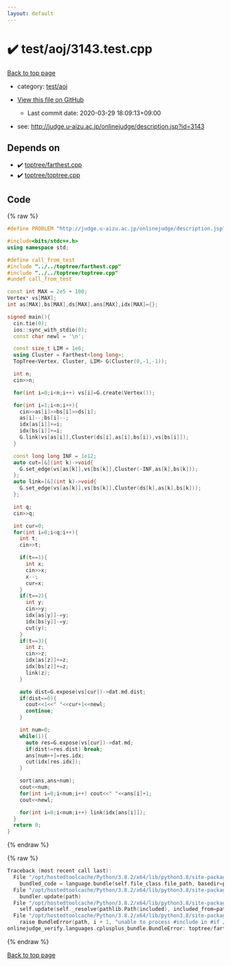 ```yaml
---
layout: default
---
```


<!-- mathjax config similar to math.stackexchange -->
<script type="text/javascript" async
  src="https://cdnjs.cloudflare.com/ajax/libs/mathjax/2.7.5/MathJax.js?config=TeX-MML-AM_CHTML">
</script>
<script type="text/x-mathjax-config">
  MathJax.Hub.Config({
    TeX: { equationNumbers: { autoNumber: "AMS" }},
    tex2jax: {
      inlineMath: [ ['$','$'] ],
      processEscapes: true
    },
    "HTML-CSS": { matchFontHeight: false },
    displayAlign: "left",
    displayIndent: "2em"
  });
</script>

<script type="text/javascript" src="https://cdnjs.cloudflare.com/ajax/libs/jquery/3.4.1/jquery.min.js"></script>
<script src="https://cdn.jsdelivr.net/npm/jquery-balloon-js@1.1.2/jquery.balloon.min.js" integrity="sha256-ZEYs9VrgAeNuPvs15E39OsyOJaIkXEEt10fzxJ20+2I=" crossorigin="anonymous"></script>
<script type="text/javascript" src="../../../assets/js/copy-button.js"></script>
<link rel="stylesheet" href="../../../assets/css/copy-button.css" />


# :heavy_check_mark: test/aoj/3143.test.cpp

<a href="../../../index.html">Back to top page</a>

* category: <a href="../../../index.html#0d0c91c0cca30af9c1c9faef0cf04aa9">test/aoj</a>
* <a href="{{ site.github.repository_url }}/blob/master/test/aoj/3143.test.cpp">View this file on GitHub</a>
    - Last commit date: 2020-03-29 18:09:13+09:00


* see: <a href="http://judge.u-aizu.ac.jp/onlinejudge/description.jsp?id=3143">http://judge.u-aizu.ac.jp/onlinejudge/description.jsp?id=3143</a>


## Depends on

* :heavy_check_mark: <a href="../../../library/toptree/farthest.cpp.html">toptree/farthest.cpp</a>
* :heavy_check_mark: <a href="../../../library/toptree/toptree.cpp.html">toptree/toptree.cpp</a>


## Code

<a id="unbundled"></a>
{% raw %}
```cpp
#define PROBLEM "http://judge.u-aizu.ac.jp/onlinejudge/description.jsp?id=3143"

#include<bits/stdc++.h>
using namespace std;

#define call_from_test
#include "../../toptree/farthest.cpp"
#include "../../toptree/toptree.cpp"
#undef call_from_test

const int MAX = 2e5 + 100;
Vertex* vs[MAX];
int as[MAX],bs[MAX],ds[MAX],ans[MAX],idx[MAX]={};

signed main(){
  cin.tie(0);
  ios::sync_with_stdio(0);
  const char newl = '\n';

  const size_t LIM = 1e6;
  using Cluster = Farthest<long long>;
  TopTree<Vertex, Cluster, LIM> G(Cluster(0,-1,-1));

  int n;
  cin>>n;

  for(int i=0;i<n;i++) vs[i]=G.create(Vertex());

  for(int i=1;i<n;i++){
    cin>>as[i]>>bs[i]>>ds[i];
    as[i]--;bs[i]--;
    idx[as[i]]+=i;
    idx[bs[i]]+=i;
    G.link(vs[as[i]],Cluster(ds[i],as[i],bs[i]),vs[bs[i]]);
  }

  const long long INF = 1e12;
  auto cut=[&](int k)->void{
    G.set_edge(vs[as[k]],vs[bs[k]],Cluster(-INF,as[k],bs[k]));
  };
  auto link=[&](int k)->void{
    G.set_edge(vs[as[k]],vs[bs[k]],Cluster(ds[k],as[k],bs[k]));
  };

  int q;
  cin>>q;

  int cur=0;
  for(int i=0;i<q;i++){
    int t;
    cin>>t;

    if(t==1){
      int x;
      cin>>x;
      x--;
      cur=x;
    }
    if(t==2){
      int y;
      cin>>y;
      idx[as[y]]-=y;
      idx[bs[y]]-=y;
      cut(y);
    }
    if(t==3){
      int z;
      cin>>z;
      idx[as[z]]+=z;
      idx[bs[z]]+=z;
      link(z);
    }

    auto dist=G.expose(vs[cur])->dat.md.dist;
    if(dist==0){
      cout<<1<<" "<<cur+1<<newl;
      continue;
    }

    int num=0;
    while(1){
      auto res=G.expose(vs[cur])->dat.md;
      if(dist!=res.dist) break;
      ans[num++]=res.idx;
      cut(idx[res.idx]);
    }

    sort(ans,ans+num);
    cout<<num;
    for(int i=0;i<num;i++) cout<<" "<<ans[i]+1;
    cout<<newl;

    for(int i=0;i<num;i++) link(idx[ans[i]]);
  }
  return 0;
}

```
{% endraw %}

<a id="bundled"></a>
{% raw %}
```cpp
Traceback (most recent call last):
  File "/opt/hostedtoolcache/Python/3.8.2/x64/lib/python3.8/site-packages/onlinejudge_verify/docs.py", line 340, in write_contents
    bundled_code = language.bundle(self.file_class.file_path, basedir=pathlib.Path.cwd())
  File "/opt/hostedtoolcache/Python/3.8.2/x64/lib/python3.8/site-packages/onlinejudge_verify/languages/cplusplus.py", line 170, in bundle
    bundler.update(path)
  File "/opt/hostedtoolcache/Python/3.8.2/x64/lib/python3.8/site-packages/onlinejudge_verify/languages/cplusplus_bundle.py", line 282, in update
    self.update(self._resolve(pathlib.Path(included), included_from=path))
  File "/opt/hostedtoolcache/Python/3.8.2/x64/lib/python3.8/site-packages/onlinejudge_verify/languages/cplusplus_bundle.py", line 281, in update
    raise BundleError(path, i + 1, "unable to process #include in #if / #ifdef / #ifndef other than include guards")
onlinejudge_verify.languages.cplusplus_bundle.BundleError: toptree/farthest.cpp: line 45: unable to process #include in #if / #ifdef / #ifndef other than include guards

```
{% endraw %}

<a href="../../../index.html">Back to top page</a>

